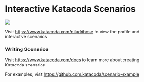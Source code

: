 # Interactive Katacoda Scenarios

[![](http://shields.katacoda.com/katacoda/niladribose/count.svg)](https://www.katacoda.com/niladribose "Get your profile on Katacoda.com")

Visit https://www.katacoda.com/niladribose to view the profile and interactive scenarios

### Writing Scenarios
Visit https://www.katacoda.com/docs to learn more about creating Katacoda scenarios

For examples, visit https://github.com/katacoda/scenario-example
